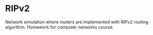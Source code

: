 # RIPv2
Network simulation where routers are implemented with RIPv2 routing algorithm. Homework for computer networks course.
